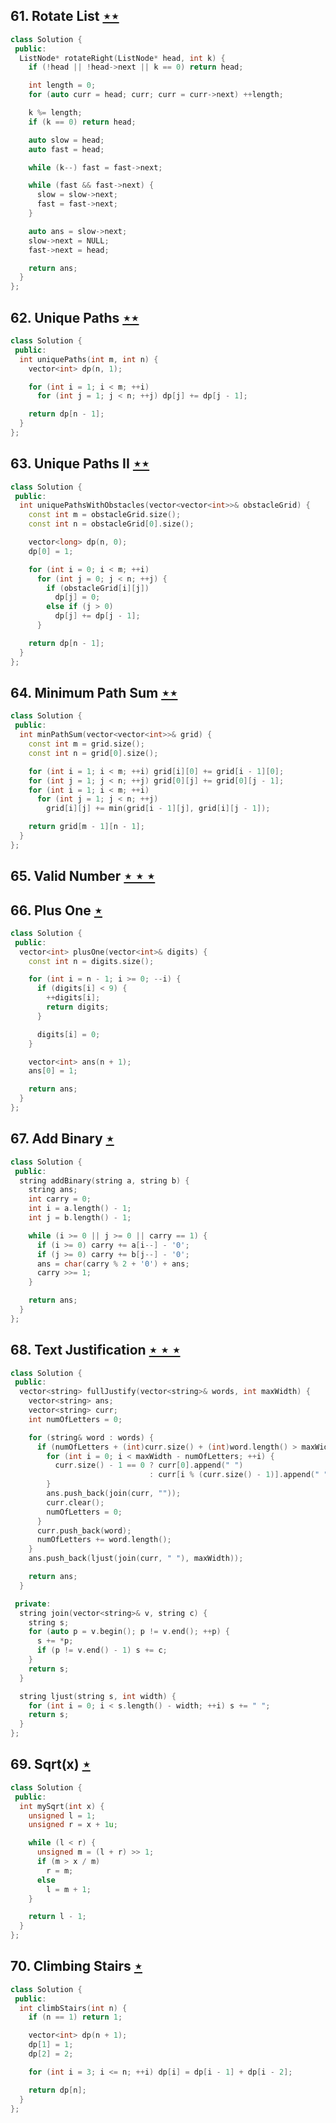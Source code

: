 ## 61. Rotate List [$\star\star$](https://leetcode.com/problems/rotate-list)

```cpp
class Solution {
 public:
  ListNode* rotateRight(ListNode* head, int k) {
    if (!head || !head->next || k == 0) return head;

    int length = 0;
    for (auto curr = head; curr; curr = curr->next) ++length;

    k %= length;
    if (k == 0) return head;

    auto slow = head;
    auto fast = head;

    while (k--) fast = fast->next;

    while (fast && fast->next) {
      slow = slow->next;
      fast = fast->next;
    }

    auto ans = slow->next;
    slow->next = NULL;
    fast->next = head;

    return ans;
  }
};
```

## 62. Unique Paths [$\star\star$](https://leetcode.com/problems/unique-paths)

```cpp
class Solution {
 public:
  int uniquePaths(int m, int n) {
    vector<int> dp(n, 1);

    for (int i = 1; i < m; ++i)
      for (int j = 1; j < n; ++j) dp[j] += dp[j - 1];

    return dp[n - 1];
  }
};
```

## 63. Unique Paths II [$\star\star$](https://leetcode.com/problems/unique-paths-ii)

```cpp
class Solution {
 public:
  int uniquePathsWithObstacles(vector<vector<int>>& obstacleGrid) {
    const int m = obstacleGrid.size();
    const int n = obstacleGrid[0].size();

    vector<long> dp(n, 0);
    dp[0] = 1;

    for (int i = 0; i < m; ++i)
      for (int j = 0; j < n; ++j) {
        if (obstacleGrid[i][j])
          dp[j] = 0;
        else if (j > 0)
          dp[j] += dp[j - 1];
      }

    return dp[n - 1];
  }
};
```

## 64. Minimum Path Sum [$\star\star$](https://leetcode.com/problems/minimum-path-sum)

```cpp
class Solution {
 public:
  int minPathSum(vector<vector<int>>& grid) {
    const int m = grid.size();
    const int n = grid[0].size();

    for (int i = 1; i < m; ++i) grid[i][0] += grid[i - 1][0];
    for (int j = 1; j < n; ++j) grid[0][j] += grid[0][j - 1];
    for (int i = 1; i < m; ++i)
      for (int j = 1; j < n; ++j)
        grid[i][j] += min(grid[i - 1][j], grid[i][j - 1]);

    return grid[m - 1][n - 1];
  }
};
```

## 65. Valid Number [$\star\star\star$](https://leetcode.com/problems/valid-number)

## 66. Plus One [$\star$](https://leetcode.com/problems/plus-one)

```cpp
class Solution {
 public:
  vector<int> plusOne(vector<int>& digits) {
    const int n = digits.size();

    for (int i = n - 1; i >= 0; --i) {
      if (digits[i] < 9) {
        ++digits[i];
        return digits;
      }

      digits[i] = 0;
    }

    vector<int> ans(n + 1);
    ans[0] = 1;

    return ans;
  }
};
```

## 67. Add Binary [$\star$](https://leetcode.com/problems/add-binary)

```cpp
class Solution {
 public:
  string addBinary(string a, string b) {
    string ans;
    int carry = 0;
    int i = a.length() - 1;
    int j = b.length() - 1;

    while (i >= 0 || j >= 0 || carry == 1) {
      if (i >= 0) carry += a[i--] - '0';
      if (j >= 0) carry += b[j--] - '0';
      ans = char(carry % 2 + '0') + ans;
      carry >>= 1;
    }

    return ans;
  }
};
```

## 68. Text Justification [$\star\star\star$](https://leetcode.com/problems/text-justification)

```cpp
class Solution {
 public:
  vector<string> fullJustify(vector<string>& words, int maxWidth) {
    vector<string> ans;
    vector<string> curr;
    int numOfLetters = 0;

    for (string& word : words) {
      if (numOfLetters + (int)curr.size() + (int)word.length() > maxWidth) {
        for (int i = 0; i < maxWidth - numOfLetters; ++i) {
          curr.size() - 1 == 0 ? curr[0].append(" ")
                               : curr[i % (curr.size() - 1)].append(" ");
        }
        ans.push_back(join(curr, ""));
        curr.clear();
        numOfLetters = 0;
      }
      curr.push_back(word);
      numOfLetters += word.length();
    }
    ans.push_back(ljust(join(curr, " "), maxWidth));

    return ans;
  }

 private:
  string join(vector<string>& v, string c) {
    string s;
    for (auto p = v.begin(); p != v.end(); ++p) {
      s += *p;
      if (p != v.end() - 1) s += c;
    }
    return s;
  }

  string ljust(string s, int width) {
    for (int i = 0; i < s.length() - width; ++i) s += " ";
    return s;
  }
};
```

## 69. Sqrt(x) [$\star$](https://leetcode.com/problems/sqrtx)

```cpp
class Solution {
 public:
  int mySqrt(int x) {
    unsigned l = 1;
    unsigned r = x + 1u;

    while (l < r) {
      unsigned m = (l + r) >> 1;
      if (m > x / m)
        r = m;
      else
        l = m + 1;
    }

    return l - 1;
  }
};
```

## 70. Climbing Stairs [$\star$](https://leetcode.com/problems/climbing-stairs)

```cpp
class Solution {
 public:
  int climbStairs(int n) {
    if (n == 1) return 1;

    vector<int> dp(n + 1);
    dp[1] = 1;
    dp[2] = 2;

    for (int i = 3; i <= n; ++i) dp[i] = dp[i - 1] + dp[i - 2];

    return dp[n];
  }
};
```
